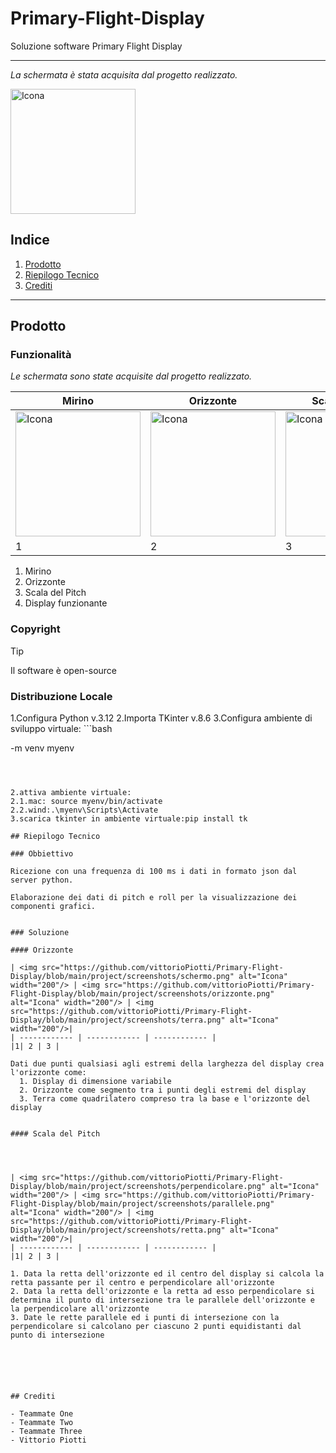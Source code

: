 # Primary-Flight-Display

Soluzione software Primary Flight Display

---

_La schermata è stata acquisita dal progetto realizzato._

<img src="https://github.com/vittorioPiotti/Primary-Flight-Display/blob/main/project/screenshots/Display.png" alt="Icona" width="200"/>



## Indice

1. [Prodotto](#casi-duso)
2. [Riepilogo Tecnico](#riepilogo-tecnico)
3. [Crediti](#crediti)

---




## Prodotto

### Funzionalità

_Le schermata sono state acquisite dal progetto realizzato._

| Mirino| Orizzonte| Scala del Pitch | Display| 
| ------------ | ------------ | ------------ | ------------ | 
| <img src="https://github.com/vittorioPiotti/Primary-Flight-Display/blob/main/project/screenshots/Viewfinder.png" alt="Icona" width="200"/> | <img src="https://github.com/vittorioPiotti/Primary-Flight-Display/blob/main/project/screenshots/Horizon.png" alt="Icona" width="200"/> | <img src="https://github.com/vittorioPiotti/Primary-Flight-Display/blob/main/project/screenshots/PitchLadder.png" alt="Icona" width="200"/>| <img src="https://github.com/vittorioPiotti/Primary-Flight-Display/blob/main/project/screenshots/Display.png" alt="Icona" width="200"/>| 
|1| 2 | 3 |  4 |

1. Mirino 
2. Orizzonte 
3. Scala del Pitch
4. Display funzionante

### Copyright

> [!TIP]
> Il software è open-source

### Distribuzione Locale

1.Configura Python v.3.12
2.Importa TKinter v.8.6
3.Configura ambiente di sviluppo virtuale: ```bash

 -m venv myenv
```



2.attiva ambiente virtuale:
2.1.mac: source myenv/bin/activate
2.2.wind:.\myenv\Scripts\Activate
3.scarica tkinter in ambiente virtuale:pip install tk

## Riepilogo Tecnico 

### Obbiettivo

Ricezione con una frequenza di 100 ms i dati in formato json dal server python.

Elaborazione dei dati di pitch e roll per la visualizzazione dei componenti grafici.


### Soluzione 

#### Orizzonte

| <img src="https://github.com/vittorioPiotti/Primary-Flight-Display/blob/main/project/screenshots/schermo.png" alt="Icona" width="200"/> | <img src="https://github.com/vittorioPiotti/Primary-Flight-Display/blob/main/project/screenshots/orizzonte.png" alt="Icona" width="200"/> | <img src="https://github.com/vittorioPiotti/Primary-Flight-Display/blob/main/project/screenshots/terra.png" alt="Icona" width="200"/>|
| ------------ | ------------ | ------------ | 
|1| 2 | 3 | 

Dati due punti qualsiasi agli estremi della larghezza del display crea l'orizzonte come:
  1. Display di dimensione variabile
  2. Orizzonte come segmento tra i punti degli estremi del display
  3. Terra come quadrilatero compreso tra la base e l'orizzonte del display


#### Scala del Pitch




| <img src="https://github.com/vittorioPiotti/Primary-Flight-Display/blob/main/project/screenshots/perpendicolare.png" alt="Icona" width="200"/> | <img src="https://github.com/vittorioPiotti/Primary-Flight-Display/blob/main/project/screenshots/parallele.png" alt="Icona" width="200"/> | <img src="https://github.com/vittorioPiotti/Primary-Flight-Display/blob/main/project/screenshots/retta.png" alt="Icona" width="200"/>|
| ------------ | ------------ | ------------ | 
|1| 2 | 3 | 

1. Data la retta dell'orizzonte ed il centro del display si calcola la retta passante per il centro e perpendicolare all'orizzonte
2. Data la retta dell'orizzonte e la retta ad esso perpendicolare si determina il punto di intersezione tra le parallele dell'orizzonte e la perpendicolare all'orizzonte
3. Date le rette parallele ed i punti di intersezione con la perpendicolare si calcolano per ciascuno 2 punti equidistanti dal punto di intersezione






## Crediti

- Teammate One
- Teammate Two
- Teammate Three
- Vittorio Piotti


